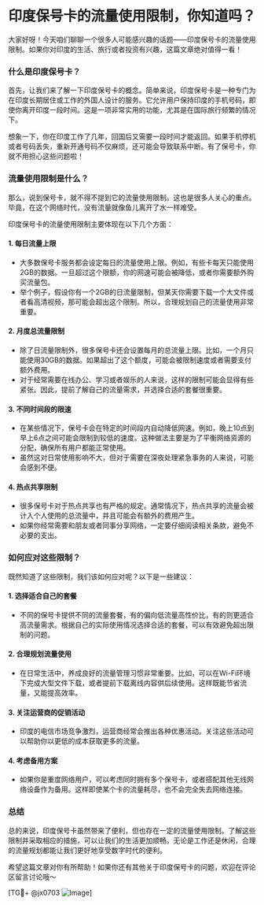 # 印度保号卡的流量使用限制，你知道吗？

大家好呀！今天咱们聊聊一个很多人可能感兴趣的话题——印度保号卡的流量使用限制。如果你对印度的生活、旅行或者投资有兴趣，这篇文章绝对值得一看！

### 什么是印度保号卡？

首先，让我们来了解一下印度保号卡的概念。简单来说，印度保号卡是一种专门为在印度长期居住或工作的外国人设计的服务。它允许用户保持印度的手机号码，即使你离开印度一段时间。这是一项非常实用的功能，尤其是在国际旅行频繁的情况下。

想象一下，你在印度工作了几年，回国后又需要一段时间才能返回。如果手机停机或者号码丢失，重新开通号码不仅麻烦，还可能会导致联系中断。有了保号卡，你就不用担心这些问题啦！

### 流量使用限制是什么？

那么，说到保号卡，就不得不提到它的流量使用限制。这也是很多人关心的重点。毕竟，在这个网络时代，没有流量就像鱼儿离开了水一样难受。

印度保号卡的流量使用限制主要体现在以下几个方面：

#### 1. **每日流量上限**
   - 大多数保号卡服务都会设定每日的流量使用上限。例如，有些卡每天只能使用2GB的数据。一旦超过这个限额，你的网速可能会被降低，或者你需要额外购买流量包。
   - 举个例子，假设你有一个2GB的日流量限制，但某天你需要下载一个大文件或者看高清视频，那可能会超出这个限制。所以，合理规划自己的流量使用非常重要。

#### 2. **月度总流量限制**
   - 除了日流量限制外，很多保号卡还会设置每月的总流量上限。比如，一个月只能使用30GB的数据。如果超出了这个额度，可能会被限制速度或者需要支付额外费用。
   - 对于经常需要在线办公、学习或者娱乐的人来说，这样的限制可能会显得有些紧张。因此，提前了解自己的流量需求，并选择合适的套餐很重要。

#### 3. **不同时间段的限速**
   - 在某些情况下，保号卡会在特定的时间段内自动降低网速。例如，晚上10点到早上6点之间可能会限制到较低的速度。这种做法主要是为了平衡网络资源的分配，确保所有用户都能正常使用。
   - 虽然这对日常使用影响不大，但对于需要在深夜处理紧急事务的人来说，可能会感到不便。

#### 4. **热点共享限制**
   - 很多保号卡对于热点共享也有严格的规定。通常情况下，热点共享的流量会被计入个人使用的总流量中，并且可能会有额外的费用产生。
   - 如果你经常需要和朋友或者同事分享网络，一定要仔细阅读相关条款，避免不必要的支出。

### 如何应对这些限制？

既然知道了这些限制，我们该如何应对呢？以下是一些建议：

#### 1. **选择适合自己的套餐**
   - 不同的保号卡提供不同的流量套餐，有的偏向低流量高性价比，有的则更适合高流量需求。根据自己的实际使用情况选择合适的套餐，可以有效避免超出限制的问题。

#### 2. **合理规划流量使用**
   - 在日常生活中，养成良好的流量管理习惯非常重要。比如，可以在Wi-Fi环境下完成大型文件下载，或者提前下载离线内容供后续使用。这样既能节省流量，又能提高效率。

#### 3. **关注运营商的促销活动**
   - 印度的电信市场竞争激烈，运营商经常会推出各种优惠活动。关注这些活动可以帮助你以更低的成本获取更多的流量。

#### 4. **考虑备用方案**
   - 如果你是重度网络用户，可以考虑同时拥有多个保号卡，或者搭配其他无线网络设备作为备用。这样即使某个卡的流量耗尽，也不会完全失去网络连接。

### 总结

总的来说，印度保号卡虽然带来了便利，但也存在一定的流量使用限制。了解这些限制并采取相应的措施，可以让我们的生活更加顺畅。无论是工作还是休闲，合理的流量规划都能让我们更好地享受数字时代的便利。

希望这篇文章对你有所帮助！如果你还有其他关于印度保号卡的问题，欢迎在评论区留言讨论哦～

[TG💪+ @jx0703 ![Image](https://github.com/user-attachments/assets/dbca1d08-cadb-493c-b0ec-ad6f7a83f270)]